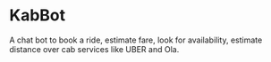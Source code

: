 # KabBot
A chat bot to book a ride, estimate fare, look for availability, estimate distance over cab services like UBER and Ola.
